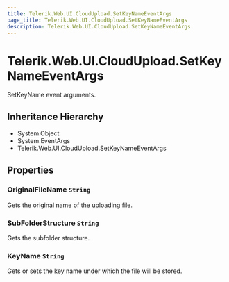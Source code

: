 ```yaml
---
title: Telerik.Web.UI.CloudUpload.SetKeyNameEventArgs
page_title: Telerik.Web.UI.CloudUpload.SetKeyNameEventArgs
description: Telerik.Web.UI.CloudUpload.SetKeyNameEventArgs
---
```


# Telerik.Web.UI.CloudUpload.SetKeyNameEventArgs

SetKeyName event arguments.

## Inheritance Hierarchy

* System.Object
* System.EventArgs
* Telerik.Web.UI.CloudUpload.SetKeyNameEventArgs

## Properties

###  OriginalFileName `String`

Gets the original name of the uploading file.

###  SubFolderStructure `String`

Gets the subfolder structure.

###  KeyName `String`

Gets or sets the key name under which the file will be stored.


